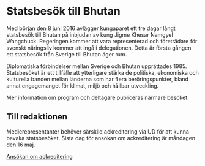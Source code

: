 # Statsbesök till Bhutan

Med början den 8 juni 2016 avlägger kungaparet ett tre dagar långt statsbesök till Bhutan på inbjudan av kung Jigme Khesar Namgyel Wangchuck. Regeringen kommer att vara representerad och företrädare för svenskt näringsliv kommer att ingå i delegationen. Detta är första gången ett statsbesök från Sverige till Bhutan äger rum.


Diplomatiska förbindelser mellan Sverige och Bhutan upprättades 1985\. Statsbesöket är ett tillfälle att ytterligare stärka de politiska, ekonomiska och kulturella banden mellan länderna som har flera beröringspunkter, bland annat engagemanget för klimat, miljö och hållbar utveckling.

Mer information om program och deltagare publiceras närmare besöket.

## Till redaktionen

Medierepresentanter behöver särskild ackreditering via UD för att kunna bevaka statsbesöket. Sista dag för ansökan om ackreditering är måndagen den 16 maj.

[Ansökan om ackreditering](http://ackreditering.ud.se/registration/statsbesok-till-bhutan-8-10-juni-2016/ "Ansökan om ackreditering")
